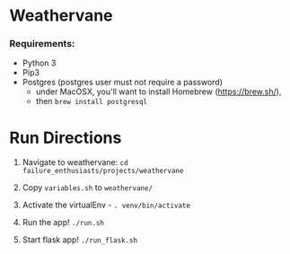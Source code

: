 # Weathervane

### Requirements:
- Python 3
- Pip3
- Postgres (postgres user must not require a password)
  - under MacOSX, you'll want to install Homebrew (https://brew.sh/),
  - then `brew install postgresql`


# Run Directions


1. Navigate to weathervane:
   `cd failure_enthusiasts/projects/weathervane`

2. Copy `variables.sh` to `weathervane/`
3. Activate the virtualEnv - `. venv/bin/activate`

4. Run the app! `./run.sh`

5. Start flask app! `./run_flask.sh`

